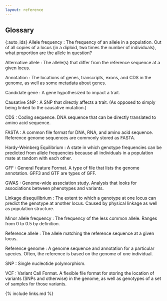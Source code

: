 ```yaml
---
layout: reference
---
```


## Glossary

{:auto_ids}
Allele frequency
:   The frequency of an allele in a population. Out of all copies of a locus (in a diploid, two times the number of individuals), what proportion are the allele in question?

Alternative allele
:   The allele(s) that differ from the reference sequence at a given locus.

Annotation
:   The locations of genes, transcripts, exons, and CDS in the genome, as well as some metadata about genes.

Candidate gene
:   A gene hypothesized to impact a trait.

Causative SNP
:   A SNP that directly affects a trait.  (As opposed to simply being linked to the causative mutation.)

CDS
:   Coding sequence.  DNA sequence that can be directly translated to amino acid sequence.

FASTA
:   A common file format for DNA, RNA, and amino acid sequence.  Reference genome sequences are commonly stored as FASTA.

Hardy-Weinberg Equilibrium
:   A state in which genotype frequencies can be predicted from allele frequencies because all individuals in a population mate at random with each other.

GFF
:   General Feature Format.  A type of file that lists the genome annotation.  GFF3 and GTF are types of GFF.

GWAS
:   Genome-wide association study.  Analysis that looks for associations between phenotypes and variants.

Linkage disequilibrium
:   The extent to which a genotype at one locus can predict the genotype at another locus.  Caused by physical linkage as well as population structure.

Minor allele frequency
:   The frequency of the less common allele.  Ranges from 0 to 0.5 by definition.

Reference allele
:   The allele matching the reference sequence at a given locus.

Reference genome
:   A genome sequence and annotation for a particular species.  Often, the reference is based on the genome of one individual.

SNP
:   Single nucleotide polymorphism.

VCF
:   Variant Call Format.  A flexible file format for storing the location of variants (SNPs and otherwise) in the genome, as well as genotypes of a set of samples for those variants.

{% include links.md %}

